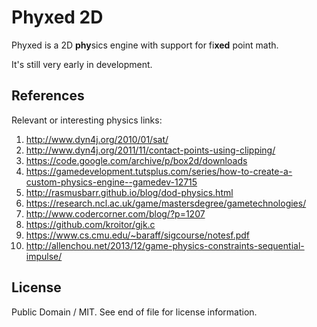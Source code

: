 # Phyxed 2D

Phyxed is a 2D **phy**sics engine with support for fi**xed** point math.

It's still very early in development.

## References

Relevant or interesting physics links:

1. http://www.dyn4j.org/2010/01/sat/
2. http://www.dyn4j.org/2011/11/contact-points-using-clipping/
3. https://code.google.com/archive/p/box2d/downloads
4. https://gamedevelopment.tutsplus.com/series/how-to-create-a-custom-physics-engine--gamedev-12715
5. http://rasmusbarr.github.io/blog/dod-physics.html
6. https://research.ncl.ac.uk/game/mastersdegree/gametechnologies/
7. http://www.codercorner.com/blog/?p=1207
8. https://github.com/kroitor/gjk.c
9. https://www.cs.cmu.edu/~baraff/sigcourse/notesf.pdf
10. http://allenchou.net/2013/12/game-physics-constraints-sequential-impulse/

## License

Public Domain / MIT.
See end of file for license information.
